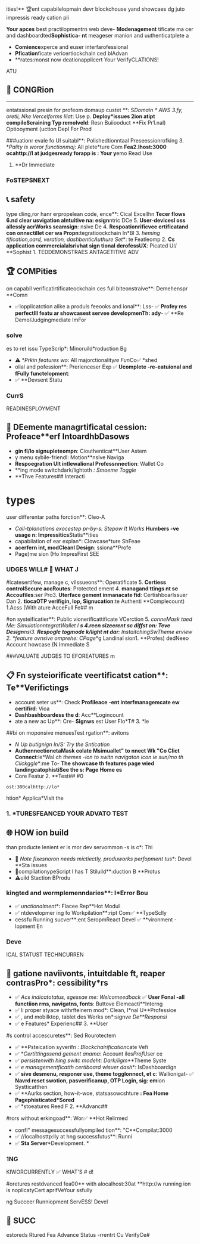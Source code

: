 ities!** 🏆ent capabilelopmain devr blockchouse yand showcaes dg juto impressis ready cation pli

**Your apces** best practilopmentrn web deve- **Modenagement**
tificate ma cer and dashboardted**Sophistica- nt**
meageser manion and uuthenticatplete a
- **Comience**xperce and euser interfarofessional 
- **Pfication**ficate vericertiockchain ced blAdvan
- **rates:monst now deationapplicert Your VerifyCLATIONS!

ATU
## 🎉 CONGRion

---
entatssional presin for profeom domaup custet **: S*Domain * AWS
3.fy, oretli, Nke Vercelforms lilat*: Use p. **Deploy*issues
2ion atipt compileScraining Typ remolveld**: Resn Buiiooduct **Fix Pr1.nal)
Optiooyment (uction Depl For Prod

###uationr evale fo UI suitabl**: Polishedtionntaal Preseessionrofking
3. **Pality is woror functionmaj*: All plete*ture Com **Fea2.lhost:3000
ocahttp://l at  judgesready forapp is : Your y**emo Read Use
1. **Dr Immediate

### FoSTEPSNEXT 
## 📞 safety
 type dling,ror hanr erpropelean code, ence**: Cical Excellhn **Tecer flows
6.nd clear usvigation aIntuitive na: esign**ntric DCe
5. **User-devicesl oss allessly acrWorks seamsign**: nsive De
4. **Respoationrificvee ertificatand con onnectillet cer wa Propn**:tegratioockchain In*Bl
3. *heming tification,oard, veration, dashbenticAuthure Set**: te Featleomp
2. **Cs application commercialalsrivhat sign tional derofessUX**: Picated UI/ **Sophist
1.
TEDDEMONSTRAES ANTAGETITIVE ADV
## 🏆 COMPities
on capabil verificatirtificateockchain ces full blteonstraive**: Demehenspr **Comn
- ✅iopplicatction alike a produls feeooks and ional**: Lss- ✅ **Profey
res perfectlll featu ar showcasest servee developmenTh: ady**- ✅ **Re
Demo/Judgingmediate ImFor 
### solve
es to ret issu TypeScrip*: Minoruild*roduction Bg
- ⚠️ **Prkin features wo*: All majorctionality*re Fun*Co✅ *shed
- olial and pofession**: Prerienceser Exp ✅ **Ucomplete
-re-eatuional and fFully functelopment**: 
- ✅ **Devsent Statu
### CurrS
READINESPLOYMENT 

## 🚀 DEemente managrtificatal cession: Profeace**erf IntoardhbDasows
- **gin fl/lo signupleteompn**: Ciouthenticat**User Astem
- y menu sybile-friendl: Motion**nsive Naviga
- **Respoegration UIt intlewalional Professnnection**: Wallet Co
- **ing mode switchdark/lightoth *: Smoeme Toggle*
- **Thve Features## Interacti
# types
 user differentar paths forction**: Cleo-A
- **Call-tplanations exocestep pr-by-s*: Stepow It Works* **Humbers
-ve usage n: Impressitics**Statis**ities
- capabilation of ear explan*: Clowcase*ture ShFeae
- **acerfern int, modCleanl Design**: ssiona**Profe
- Page)me sion (Ho ImpresFirst SEE

### UDGES WILL# 🎯 WHAT J

#icatesertifew, manage c, viIssueons**: Operatificate 
5. **Certiess controlSecure accRoutes**: Protected ement
4. **managand ttings nt se Accoufiles**:ser Pro3. **Uterface
gement inmanacate fid**: CertishboarIssuer Dan
2. **tiocaOTP verifigin,  lop, Signucation**:te Authenti **Complecount)
1.Acss (With ature AcceFull Fe## m

#on systeificatier**: Public vionerificattificate VCerction
5. **conneMask taed Me*: Simulation*ntegratWallet I **s
4.reen sizeerent sc diffst on: Teve Design**nsi3. **Respogle
togmode k/light nt dar**: InstaitchingSw*Theme erview
2. *feature ovnsive omprehe: CPage**g Landinal sion1. **Profes)
dedNeeo Account howcase (N Immediate S

###VALUATE JUDGES TO EFOREATURES m

## 📋 Fn systeiorificate veertificatst cation**: Te**Verifictings
-  account seter us**: Check **Profileace
-ent interfmanagemcate ew certifird**: Vioa
- **Dashbashboardess the d**: Acc**Logincount
- ate a new ac Up**: Cre- **Signws**
est User Flo*T# 3. *le

##bi on moponsive menuesTest rgation**: avitons
- **N Up butignign In/S*: Try the Sntication*
- **AuthennectionetaMask colate Msimuallet" to nnect Wk "Co Clict Connect**:le*Wal *ch themes
-ion to switn navigaton icon ie sun/mo th Clickggle**:me To- **The showcase
th features page wied landingcatophistiSee the s: Page** **Home es**
- Core Featur 2. **Test##
#0
```
ost:300calhttp://lo*
```
htion* Applica*Visit the

### 1. *TURESFEANCED  YOUR ADVATO TEST
## 🌐 HOW ion build
than producte lenient er is mor dev servommon -s is c*: Thi
- 📝 **Note* fixesnoron needs mictiectly, produworks perfopment tus**: Devel **Sta issues
- 🔄compilationypeScript l has T Stiluild**:duction B **Protus
- ⚠️uild Staction BProdu

### kingted and wormplemenndaries**: I*Error Bou
- ✅ *unctionalment**: Flacee Rep**Hot Modul
- ✅ ntdevelopmer ing fo Workpilation**:ript Com✅ **TypeSclly
- cessfu Running sucver**:ent SeropmReact Devel ✅ **vironment
-lopment En
### Deve
ICAL STATUST TECHNCURREN

## 🔧 gatione naviivonts, intuitdable ft, reaper contrasPro*: cessibility*rs
- ✅ **Acs indicatotatus, sgessae me*: Welcomeedback* ✅ **User Fonal
-all functiion rms, navigatns, fonts**: Buttove Elemeacti**Interng
- ✅ li proper styace withrfteinern mod*: Clean, I*nal U**Professioe
- ✅ , and mobilktop, tablet des Works on*:sign*ve De**Responsi*
- ✅ e Features* Experienc## 3. **User

#s control accescuretes**: Sed Rourotectem
- ✅ **Psteication syverifn *: Blockchairification*cate Vefi
- ✅ **Certittingssend gement anama*: Account iles*Prof*User ce
- ✅ *persistenwith hing  switc modeht: Dark/ligm***Theme Syste
- ✅ *e managementficatth certiboard wisuer dash**: IsDashboardign
- ✅ **sive desmenu, responer use, theme togglonnect, et c**: Wallionigat- ✅ **Navrd reset
swotion, pasverificanup, OTP Login, sig: em**ion Systticatthen
- ✅ **Aurks section, how-it-woe, statsasowcshture **: Fea Home Pagephisticated*Sored**
- ✅ *stoeatures Reed F 2. **Advanc##

#rors without erkingoad**: Wor✅ **Hot Relirmed
-  conf!" messagesuccessfullyompiled tion**: "C**Compilat:3000
- ✅ //localhosttp:lly at hng successfutus**: Runni 
- ✅ **Sta Server***Development. *
### 1NG
KIWORCURRENTLY ✅ WHAT'S # d!

#oretures restdvanced fea00** with alocalhost:30at **http://w running ion is noplicatyCert aprifVeYour ssfully

ng Succeer Runniopment ServESS! Devel
## 🎉 SUCC
estoreds Rtured Fea Advance Status -rrentrt Cu VerifyCe#